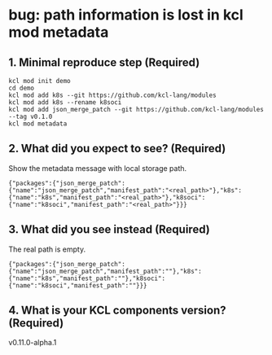 # bug: path information is lost in kcl mod metadata


## 1. Minimal reproduce step (Required)

```shell
kcl mod init demo
cd demo
kcl mod add k8s --git https://github.com/kcl-lang/modules
kcl mod add k8s --rename k8soci
kcl mod add json_merge_patch --git https://github.com/kcl-lang/modules --tag v0.1.0
kcl mod metadata
```

## 2. What did you expect to see? (Required)

Show the metadata message with local storage path.

```shell
{"packages":{"json_merge_patch":{"name":"json_merge_patch","manifest_path":"<real_path>"},"k8s":{"name":"k8s","manifest_path":"<real_path>"},"k8soci":{"name":"k8soci","manifest_path":"<real_path>"}}}
```

## 3. What did you see instead (Required)

The real path is empty.

```shell
{"packages":{"json_merge_patch":{"name":"json_merge_patch","manifest_path":""},"k8s":{"name":"k8s","manifest_path":""},"k8soci":{"name":"k8soci","manifest_path":""}}}
```

## 4. What is your KCL components version? (Required)

v0.11.0-alpha.1
